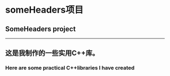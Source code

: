 # someHeaders项目
## SomeHeaders project
***
## 这是我制作的一些实用C++库。
### Here are some practical C++libraries I have created
